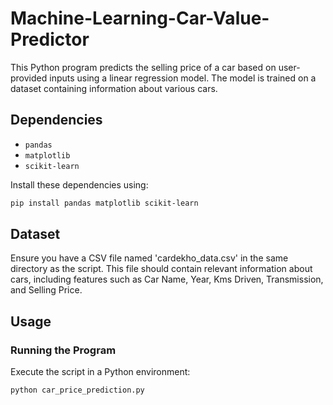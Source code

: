 # Machine-Learning-Car-Value-Predictor

This Python program predicts the selling price of a car based on user-provided inputs using a linear regression model. The model is trained on a dataset containing information about various cars.

## Dependencies

- `pandas`
- `matplotlib`
- `scikit-learn`

Install these dependencies using:

```bash
pip install pandas matplotlib scikit-learn
```
## Dataset

Ensure you have a CSV file named 'cardekho_data.csv' in the same directory as the script. This file should contain relevant information about cars, including features such as Car Name, Year, Kms Driven, Transmission, and Selling Price.

## Usage

### Running the Program

Execute the script in a Python environment:

```bash
python car_price_prediction.py
```
